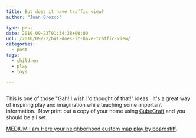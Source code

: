```yaml
---
title: But does it have traffic view?
author: "Juan Orozco" 

type: post
date: 2010-09-23T01:34:38+00:00
url: /2010/09/22/but-does-it-have-traffic-view/
categories:
  - post
tags:
  - children
  - play
  - toys

---
```

<p style="text-align:center;">
  <a href="http://www.etsy.com/listing/56599562/medium-i-am-here-your-neighborhood?ref=sc_1#"><img src='http://juanthedesigner.files.wordpress.com/2010/09/il_430xn-1753823001.jpg?w=580' alt='' data-recalc-dims="1" /></a>
</p>

This is one of those "Gah! I wish I'd thought of that!" ideas.  It's a great way of inspiring play and imagination while teaching some important information.  Now print out a copy of your home using [CubeCraft][1] and you should be all set.

[MEDIUM I am Here your neighborhood custom map play by boardstiff][2].

 [1]: http://www.cubeecraft.com/
 [2]: http://www.etsy.com/listing/56599562/medium-i-am-here-your-neighborhood?ref=sc_1#